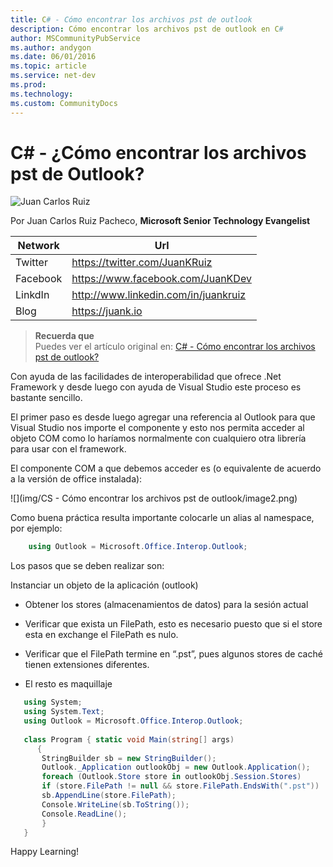 ```yaml
---
title: C# - Cómo encontrar los archivos pst de outlook
description: Cómo encontrar los archivos pst de outlook en C#
author: MSCommunityPubService
ms.author: andygon
ms.date: 06/01/2016
ms.topic: article
ms.service: net-dev
ms.prod: 
ms.technology:
ms.custom: CommunityDocs
---
```


# C\# - ¿Cómo encontrar los archivos pst de Outlook?

![Juan Carlos Ruiz ](http://gravatar.com/avatar/2c36e6ebd9b4d33c3e9a0362607b3e57?s=150)
<!-- -->

Por Juan Carlos Ruiz Pacheco, **Microsoft Senior Technology Evangelist**

  Network   | Url
  ----------|----------------------------------------
  Twitter   | https://twitter.com/JuanKRuiz
  Facebook  | https://www.facebook.com/JuanKDev
  LinkdIn   | http://www.linkedin.com/in/juankruiz
  Blog      | https://juank.io


>**Recuerda que** <br/>
>Puedes ver el artículo original en: 
> [C# - Cómo encontrar los archivos pst de outlook?](https://juank.io/c-como-encontrar-archivos-pst-outlook/)


Con ayuda de las facilidades de interoperabilidad que ofrece .Net
Framework y desde luego con ayuda de Visual Studio este proceso es
bastante sencillo.

El primer paso es desde luego agregar una referencia al Outlook para que
Visual Studio nos importe el componente y esto nos permita acceder al
objeto COM como lo haríamos normalmente con cualquiero otra librería
para usar con el framework.

El componente COM a que debemos acceder es (o equivalente de acuerdo a
la versión de office instalada):

![](img/CS - Cómo encontrar los archivos pst de outlook/image2.png)
    

Como buena práctica resulta importante colocarle un alias al namespace,
por ejemplo:

```csharp
    using Outlook = Microsoft.Office.Interop.Outlook;
```

Los pasos que se deben realizar son:

Instanciar un objeto de la aplicación (outlook)

* Obtener los stores (almacenamientos de datos) para la sesión actual

* Verificar que exista un FilePath, esto es necesario puesto que si el
    store esta en exchange el FilePath es nulo.

* Verificar que el FilePath termine en “.pst”, pues algunos stores de
    caché tienen extensiones diferentes.

* El resto es maquillaje

 ```csharp
    using System;
    using System.Text;
    using Outlook = Microsoft.Office.Interop.Outlook;
    
    class Program { static void Main(string[] args)
       { 
        StringBuilder sb = new StringBuilder();
        Outlook._Application outlookObj = new Outlook.Application();
        foreach (Outlook.Store store in outlookObj.Session.Stores)
        if (store.FilePath != null && store.FilePath.EndsWith(".pst"))
        sb.AppendLine(store.FilePath);
        Console.WriteLine(sb.ToString());
        Console.ReadLine();
        }
    }
```

Happy Learning!




